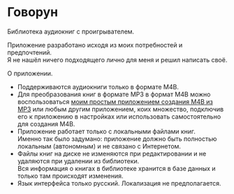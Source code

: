 # Говорун
Библиотека аудиокниг с проигрывателем.

Приложение разработано исходя из моих потребностей и предпочтений.  
Я не нашёл ничего подходящего лично для меня и решил написать своё.

О приложении.
- Поддерживаются аудиокниги только в формате M4B.  
- Для преобразования книг в формате MP3 в формат M4B можно воспользоваться [моим простым приложением создания M4B из MP3](https://github.com/Gemiyur/CreatorM4B) или любым другим приложением, коих множество, подключив его к приложению в настройках или использовать самостоятельно для создания M4B.
- Приложение работает только с локальными файлами книг.  
Именно так было задумано: приложение должно быть полностью локальным (автономным) и не связано с Интернетом.
- Файлы книг на диске не изменяются при редактировании и не удаляются при удалении из библиотеки.  
Вся информация о книгах в библиотеке хранится в базе данных и только там происходят изменения.
- Язык интерфейса только русский. Локализация не предполагается.
